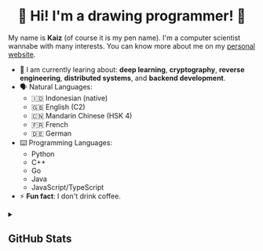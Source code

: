 <h1 align="center">
  👋 Hi! I'm a drawing programmer! 👋
</h1>

<p>
  My name is <b>Kaiz</b> (of course it is my pen name). I'm a computer scientist wannabe with many interests. You can know more about me on my <a href="http://admiralkaiz.github.io">personal website</a>.
</p>
<ul>
  <li>
    🎯 I am currently learing about: <b>deep learning</b>, <b>cryptography</b>, <b>reverse engineering</b>, <b>distributed systems</b>, and <b>backend development</b>.
  </li>
  <li>
    🗣️ Natural Languages:
    <ul>
      <li> 🇮🇩 Indonesian (native) </li>
      <li> 🇬🇧 English (C2) </li>
      <li> 🇨🇳 Mandarin Chinese (HSK 4) </li>
      <li> 🇫🇷 French </li>
      <li> 🇩🇪 German </li>
    </ul>
  </li>
  <li>
    ⌨️ Programming Languages:
    <ul>
      <li> Python </li>
      <li> C++ </li>
      <li> Go </li>
      <li> Java </li>
      <li> JavaScript/TypeScript </li>
    </ul>
  </li>
  <li>
    ⚡ <b>Fun fact</b>: I don't drink coffee.
  </li>
</ul>


<details>
<summary><h2>GitHub Stats</h2></summary>


[![GitHub Streak](http://github-readme-streak-stats.herokuapp.com?user=admiralkaiz&theme=dark&background=000000)](https://git.io/streak-stats)

[![Top Langs](https://github-readme-stats.vercel.app/api/top-langs/?username=admiralkaiz&layout=pie&theme=vision-friendly-dark&langs_count=8)](https://github.com/anuraghazra/github-readme-stats)

</details>
